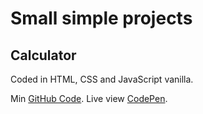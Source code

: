# Small simple projects

## Calculator
Coded in HTML, CSS and JavaScript vanilla. 

Min [GitHub Code](https://github.com/JosefineFM/Portflio/tree/master/Small%20prosjects/Calculator). Live view [CodePen](https://codepen.io/josefinefm/pen/WNbQYqW).

